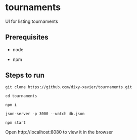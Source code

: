 # tournaments
UI for listing tournaments

## Prerequisites
* node

* npm

## Steps to run
`git clone https://github.com/dixy-xavier/tournaments.git`

`cd tournaments`

`npm i`

`json-server -p 3000 --watch db.json`

`npm start`

Open http://localhost:8080 to view it in the browser
